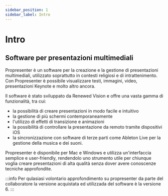 ```yaml
---
sidebar_position: 1
sidebar_label: Intro
---
```


# Intro

## Software per presentazioni multimediali

Propresenter è un software per la creazione e la gestione di presentazioni multimediali, utilizzato soprattutto in contesti religiosi e di intrattenimento. Con Propresenter è possibile visualizzare testi, immagini, video, presentazioni Keynote e molto altro ancora.

Il software è stato sviluppato da Renewed Vision e offre una vasta gamma di funzionalità, tra cui:

-   la possibilità di creare presentazioni in modo facile e intuitivo
-   la gestione di più schermi contemporaneamente
-   l'utilizzo di effetti di transizione e animazioni
-   la possibilità di controllare la presentazione da remoto tramite dispositivi iOS
-   la sincronizzazione con software di terze parti come Ableton Live per la gestione della musica e dei suoni.

Propresenter è disponibile per Mac e Windows e utilizza un'interfaccia semplice e user-friendly, rendendolo uno strumento utile per chiunque voglia creare presentazioni di alta qualità senza dover avere conoscenze tecniche approfondite.


:::info
Per qulasiasi volontario approfondimento su propresenter da parte del collaboratore la versione acquistata ed utilizzada del software è la versione 6. 
:::
